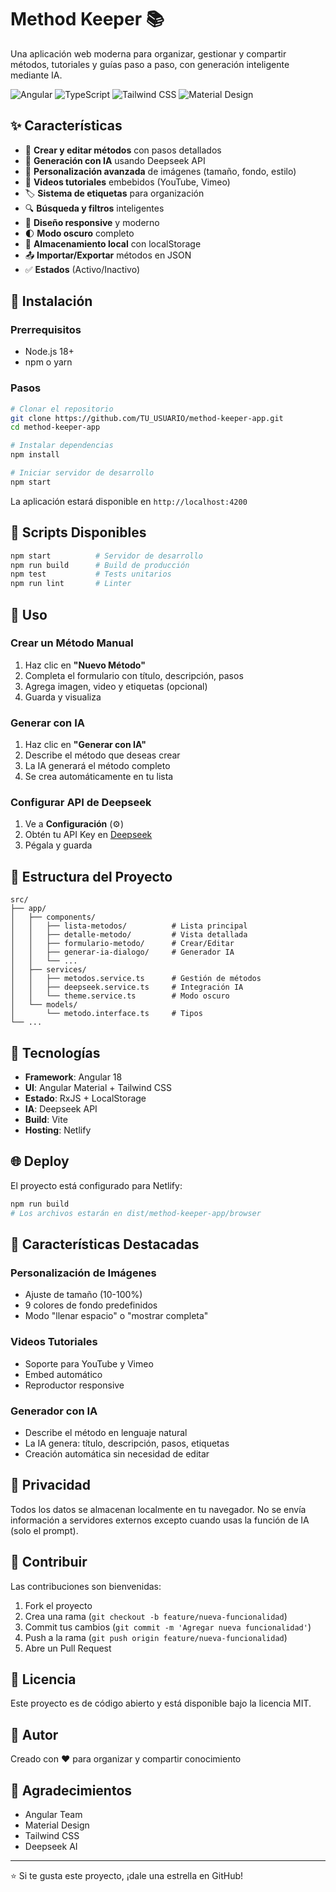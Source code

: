 # Method Keeper 📚

Una aplicación web moderna para organizar, gestionar y compartir métodos, tutoriales y guías paso a paso, con generación inteligente mediante IA.

![Angular](https://img.shields.io/badge/Angular-18-red)
![TypeScript](https://img.shields.io/badge/TypeScript-5.5-blue)
![Tailwind CSS](https://img.shields.io/badge/Tailwind_CSS-3.4-38B2AC)
![Material Design](https://img.shields.io/badge/Material_Design-18-9C27B0)

## ✨ Características

- 📝 **Crear y editar métodos** con pasos detallados
- 🤖 **Generación con IA** usando Deepseek API
- 🎨 **Personalización avanzada** de imágenes (tamaño, fondo, estilo)
- 🎥 **Videos tutoriales** embebidos (YouTube, Vimeo)
- 🏷️ **Sistema de etiquetas** para organización
- 🔍 **Búsqueda y filtros** inteligentes
- 📱 **Diseño responsive** y moderno
- 🌓 **Modo oscuro** completo
- 💾 **Almacenamiento local** con localStorage
- 📤 **Importar/Exportar** métodos en JSON
- ✅ **Estados** (Activo/Inactivo)

## 🚀 Instalación

### Prerrequisitos

- Node.js 18+ 
- npm o yarn

### Pasos

```bash
# Clonar el repositorio
git clone https://github.com/TU_USUARIO/method-keeper-app.git
cd method-keeper-app

# Instalar dependencias
npm install

# Iniciar servidor de desarrollo
npm start
```

La aplicación estará disponible en `http://localhost:4200`

## 🔧 Scripts Disponibles

```bash
npm start          # Servidor de desarrollo
npm run build      # Build de producción
npm test           # Tests unitarios
npm run lint       # Linter
```

## 🎯 Uso

### Crear un Método Manual

1. Haz clic en **"Nuevo Método"**
2. Completa el formulario con título, descripción, pasos
3. Agrega imagen, video y etiquetas (opcional)
4. Guarda y visualiza

### Generar con IA

1. Haz clic en **"Generar con IA"**
2. Describe el método que deseas crear
3. La IA generará el método completo
4. Se crea automáticamente en tu lista

### Configurar API de Deepseek

1. Ve a **Configuración** (⚙️)
2. Obtén tu API Key en [Deepseek](https://platform.deepseek.com)
3. Pégala y guarda

## 📂 Estructura del Proyecto

```
src/
├── app/
│   ├── components/
│   │   ├── lista-metodos/          # Lista principal
│   │   ├── detalle-metodo/         # Vista detallada
│   │   ├── formulario-metodo/      # Crear/Editar
│   │   ├── generar-ia-dialogo/     # Generador IA
│   │   └── ...
│   ├── services/
│   │   ├── metodos.service.ts      # Gestión de métodos
│   │   ├── deepseek.service.ts     # Integración IA
│   │   └── theme.service.ts        # Modo oscuro
│   └── models/
│       └── metodo.interface.ts     # Tipos
└── ...
```

## 🎨 Tecnologías

- **Framework**: Angular 18
- **UI**: Angular Material + Tailwind CSS
- **Estado**: RxJS + LocalStorage
- **IA**: Deepseek API
- **Build**: Vite
- **Hosting**: Netlify

## 🌐 Deploy

El proyecto está configurado para Netlify:

```bash
npm run build
# Los archivos estarán en dist/method-keeper-app/browser
```

## 📝 Características Destacadas

### Personalización de Imágenes
- Ajuste de tamaño (10-100%)
- 9 colores de fondo predefinidos
- Modo "llenar espacio" o "mostrar completa"

### Videos Tutoriales
- Soporte para YouTube y Vimeo
- Embed automático
- Reproductor responsive

### Generador con IA
- Describe el método en lenguaje natural
- La IA genera: título, descripción, pasos, etiquetas
- Creación automática sin necesidad de editar

## 🔐 Privacidad

Todos los datos se almacenan localmente en tu navegador. No se envía información a servidores externos excepto cuando usas la función de IA (solo el prompt).

## 🤝 Contribuir

Las contribuciones son bienvenidas:

1. Fork el proyecto
2. Crea una rama (`git checkout -b feature/nueva-funcionalidad`)
3. Commit tus cambios (`git commit -m 'Agregar nueva funcionalidad'`)
4. Push a la rama (`git push origin feature/nueva-funcionalidad`)
5. Abre un Pull Request

## 📄 Licencia

Este proyecto es de código abierto y está disponible bajo la licencia MIT.

## 👤 Autor

Creado con ❤️ para organizar y compartir conocimiento

## 🙏 Agradecimientos

- Angular Team
- Material Design
- Tailwind CSS
- Deepseek AI

---

⭐ Si te gusta este proyecto, ¡dale una estrella en GitHub!
